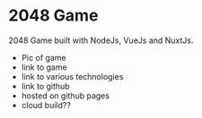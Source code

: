 # 2048 Game

2048 Game built with NodeJs, VueJs and NuxtJs.

- Pic of game
- link to game
- link to various technologies
- link to github
- hosted on github pages
- cloud build??
